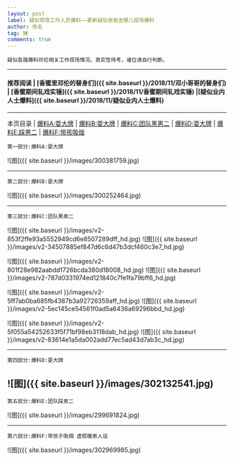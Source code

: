 ```yaml
---
layout: post
label: 疑似现场工作人员爆料——更新疑似爸爸去哪儿现场爆料
author: 佚名
tag: 锤
comments: true
---
```


    疑似各路爆料邓伦相关工作现场情况。真实性待考，诸位请自行判断。

---

#### 推荐阅读 \| [香蜜里邓伦的替身们]({{ site.baseurl }}/2018/11/邓小哥哥的替身们) \| [香蜜期间轧戏实锤]({{ site.baseurl }}/2018/11/香蜜期间轧戏实锤) \|[疑似业内人士爆料]({{ site.baseurl }}/2018/11/疑似业内人士爆料)

---
本页目录 \| [爆料A:耍大牌](#dxjja) \| [爆料B:耍大牌](#dxjjb) \| [爆料C:团队黑男二](#dxjjc) \| [爆料D:耍大牌](#dxjjd) \| [爆料E:踩男二](#dxjje) \| [爆料F:带孩吸烟](#dxjjf)

<a class="anchor" name="dxjja"></a>

    第一部分:爆料A:耍大牌

![图]({{ site.baseurl }}/images/300381759.jpg)

---

<a class="anchor" name="dxjjb"></a>

    第二部分:爆料B:耍大牌


![图]({{ site.baseurl }}/images/300252464.jpg)


---

<a class="anchor" name="dxjjc"></a>

    第三部分:爆料C:团队黑男二


![图]({{ site.baseurl }}/images/v2-853f2ffe93a5552949cd6e8507289dff_hd.jpg)
![图]({{ site.baseurl }}/images/v2-34507885ef847d6c6d47b3dcf460c3e7_hd.jpg)

![图]({{ site.baseurl }}/images/v2-801f28e982aabdd1726bcda380d18008_hd.jpg)
![图]({{ site.baseurl }}/images/v2-787d0331974ed121840c7fe1fa79bff6_hd.jpg)

![图]({{ site.baseurl }}/images/v2-5ff7ab0ba685fb4387b3a92726359aff_hd.jpg)
![图]({{ site.baseurl }}/images/v2-5ec145ce54561f0ad5a6436a69296bbd_hd.jpg)

![图]({{ site.baseurl }}/images/v2-5f055a54252633f5f71bf98eb3118dab_hd.jpg)
![图]({{ site.baseurl }}/images/v2-83614e1a5da002add77ec5ad43d7ab3c_hd.jpg)

---

<a class="anchor" name="dxjjd"></a>

    第四部分:爆料D:耍大牌

![图]({{ site.baseurl }}/images/302132541.jpg)
---

<a class="anchor" name="dxjje"></a>

    第五部分:爆料E:团队踩男二

![图]({{ site.baseurl }}/images/299691824.jpg)

---

<a class="anchor" name="dxjjf"></a>

    第六部分:爆料F:带孩子吸烟 虚假暖男人设

![图]({{ site.baseurl }}/images/302969985.jpg)

